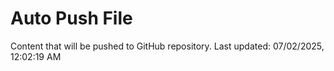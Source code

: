 # Auto Push File

Content that will be pushed to GitHub repository.
Last updated: 07/02/2025, 12:02:19 AM